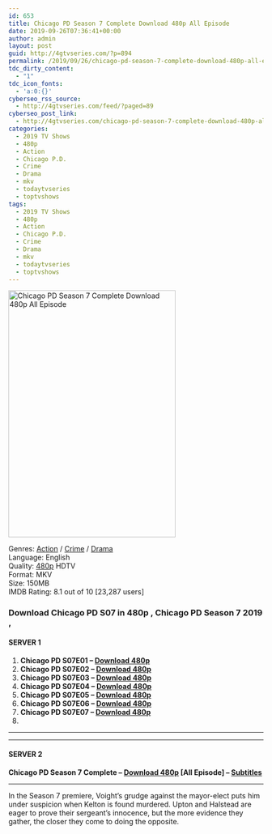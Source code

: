 ```yaml
---
id: 653
title: Chicago PD Season 7 Complete Download 480p All Episode
date: 2019-09-26T07:36:41+00:00
author: admin
layout: post
guid: http://4gtvseries.com/?p=894
permalink: /2019/09/26/chicago-pd-season-7-complete-download-480p-all-episode-2/
tdc_dirty_content:
  - "1"
tdc_icon_fonts:
  - 'a:0:{}'
cyberseo_rss_source:
  - http://4gtvseries.com/feed/?paged=89
cyberseo_post_link:
  - http://4gtvseries.com/chicago-pd-season-7-complete-download-480p-all-episode/
categories:
  - 2019 TV Shows
  - 480p
  - Action
  - Chicago P.D.
  - Crime
  - Drama
  - mkv
  - todaytvseries
  - toptvshows
tags:
  - 2019 TV Shows
  - 480p
  - Action
  - Chicago P.D.
  - Crime
  - Drama
  - mkv
  - todaytvseries
  - toptvshows
---
```

<img loading="lazy" class="aligncenter" src="https://2.bp.blogspot.com/-POg0NWZGpks/XYxqTf124-I/AAAAAAAAAPo/QZrUOwdF148Ccj-THTKwqaQw7mXDxvrPgCK4BGAYYCw/s1600/Chicago%2BPD%2BSeason%2B7.jpg" alt="Chicago PD Season 7 Complete Download 480p All Episode" width="330" height="488" />

Genres: <a href="http://4gtvseries.com/tag/action/" data-wpel-link="internal">Action</a> / <a href="http://4gtvseries.com/tag/crime/" data-wpel-link="internal">Crime</a> / <a href="http://4gtvseries.com/tag/drama/" data-wpel-link="internal">Drama</a>  
Language: English  
Quality:&nbsp;<a href="http://4gtvseries.com/tag/480p/" data-wpel-link="internal">480p</a>&nbsp;HDTV  
Format: MKV  
Size: 150MB  
IMDB Rating: 8.1 out of 10 [23,287 users]

### **Download Chicago PD S07 in 480p , Chicago PD Season 7 2019 ,&nbsp;**

#### <span><strong>SERVER 1</strong></span>

  1. **Chicago PD S07E01 – <a href="http://slink.dl480p.xyz/PCRl" data-wpel-link="external" target="_blank" rel="nofollow external noopener noreferrer" class="wpel-icon-left"><i class="wpel-icon fa fa-download" aria-hidden="true"></i>Download 480p</a>**
  2. **Chicago PD S07E02 – <a href="http://slink.dl480p.xyz/BaplfY" data-wpel-link="external" target="_blank" rel="nofollow external noopener noreferrer" class="wpel-icon-left"><i class="wpel-icon fa fa-download" aria-hidden="true"></i>Download 480p</a>**
  3. **Chicago PD S07E03 – <a href="http://slink.dl480p.xyz/XnkRnjhk" data-wpel-link="external" target="_blank" rel="nofollow external noopener noreferrer" class="wpel-icon-left"><i class="wpel-icon fa fa-download" aria-hidden="true"></i>Download 480p</a>**
  4. **Chicago PD S07E04 – <a href="http://slink.dl480p.xyz/iVXtdIaj" data-wpel-link="external" target="_blank" rel="nofollow external noopener noreferrer" class="wpel-icon-left"><i class="wpel-icon fa fa-download" aria-hidden="true"></i>Download 480p</a>**
  5. **Chicago PD S07E05 – <a href="http://slink.dl480p.xyz/wOzad6y" data-wpel-link="external" target="_blank" rel="nofollow external noopener noreferrer" class="wpel-icon-left"><i class="wpel-icon fa fa-download" aria-hidden="true"></i>Download 480p</a>**
  6. **Chicago PD S07E06 – <a href="http://slink.dl480p.xyz/FmFl" data-wpel-link="external" target="_blank" rel="nofollow external noopener noreferrer" class="wpel-icon-left"><i class="wpel-icon fa fa-download" aria-hidden="true"></i>Download 480p</a>**
  7. **Chicago PD S07E07 – <a href="http://slink.dl480p.xyz/GuBjI1e" data-wpel-link="external" target="_blank" rel="nofollow external noopener noreferrer" class="wpel-icon-left"><i class="wpel-icon fa fa-download" aria-hidden="true"></i>Download 480p</a>**
  8. 

* * *

* * *

#### <span><strong>SERVER 2</strong></span>

**Chicago PD Season 7 Complete – <a href="http://dl480p.xyz/659/" data-wpel-link="external" target="_blank" rel="nofollow external noopener noreferrer" class="wpel-icon-left"><i class="wpel-icon fa fa-download" aria-hidden="true"></i>Download 480p</a> [All Episode] – <a href="https://subscene.com/subtitles/chicago-pd-seventh-season" data-wpel-link="external" target="_blank" rel="nofollow external noopener noreferrer" class="wpel-icon-left"><i class="wpel-icon fa fa-download" aria-hidden="true"></i>Subtitles</a>**

* * *

In the Season 7 premiere, Voight’s grudge against the mayor-elect puts him under suspicion when Kelton is found murdered. Upton and Halstead are eager to prove their sergeant’s innocence, but the more evidence they gather, the closer they come to doing the opposite.

<div align="center">
</div>